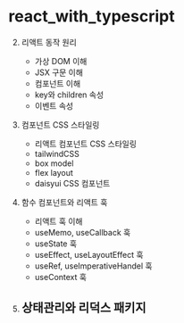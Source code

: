 # react_with_typescript

2. 리액트 동작 원리
    - 가상 DOM 이해
    - JSX 구문 이해
    - 컴포넌트 이해
    - key와 children 속성
    - 이벤트 속성

3. 컴포넌트 CSS 스타일링
    - 리액트 컴포넌트 CSS 스타일링
    - tailwindCSS
    - box model
    - flex layout
    - daisyui CSS 컴포넌트

4. 함수 컴포넌트와 리액트 훅
    - 리액트 훅 이해
    - useMemo, useCallback 훅
    - useState 훅
    - useEffect, useLayoutEffect 훅
    - useRef, useImperativeHandel 훅
    - useContext 훅

5. 상태관리와 리덕스 패키지
    - 